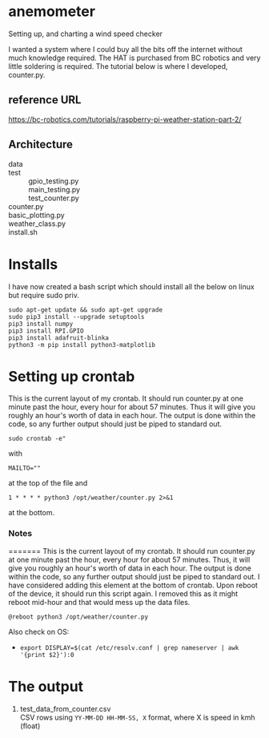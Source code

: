 # anemometer
Setting up, and charting a wind speed checker

I wanted a system where I could buy all the bits off the internet without much knowledge required. The HAT is purchased from BC robotics and very little soldering is required. The tutorial below is where I developed, counter.py.

## reference URL
https://bc-robotics.com/tutorials/raspberry-pi-weather-station-part-2/

## Architecture
<dl>
  <dt>data</dt>
  <dt>test</dt>
  <dd>gpio_testing.py</dd>
  <dd>main_testing.py</dd>
  <dd>test_counter.py</dd>
  <dt>counter.py</dt>
  <dt>basic_plotting.py</dt>
  <dt>weather_class.py</dt>
  <dt>install.sh</dt>
</dl>


# Installs
I have now created a bash script which should install all the below on linux but require sudo priv.
```
sudo apt-get update && sudo apt-get upgrade
sudo pip3 install --upgrade setuptools
pip3 install numpy
pip3 install RPI.GPIO 
pip3 install adafruit-blinka
python3 -m pip install python3-matplotlib
```

# Setting up crontab
This is the current layout of my crontab. It should run counter.py at one minute past the hour, every hour for about 57 minutes. Thus it will give you roughly an hour's worth of data in each hour. The output is done within the code, so any further output should just be piped to standard out.  
```
sudo crontab -e"
```
with 
```
MAILTO=""
```
at the top of the file and 
```
1 * * * * python3 /opt/weather/counter.py 2>&1
```
at the bottom.

### Notes
=======
This is the current layout of my crontab. It should run counter.py at one minute past the hour, every hour for about 57 minutes. Thus, it will give you roughly an hour's worth of data in each hour. The output is done within the code, so any further output should just be piped to standard out.
I have considered adding this element at the bottom of crontab. Upon reboot of the device, it should run this script again. I removed this as it might reboot mid-hour and that would mess up the data files.
```
@reboot python3 /opt/weather/counter.py
```

Also check on OS:
- ```export DISPLAY=$(cat /etc/resolv.conf | grep nameserver | awk '{print $2}'):0```

# The output
1. test_data_from_counter.csv  
CSV rows using `YY-MM-DD HH-MM-SS, X` format, where X is speed in kmh (float)
